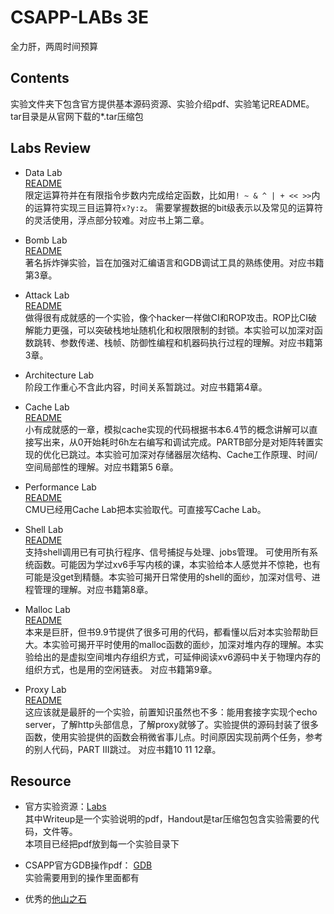 # CSAPP-LABs 3E

全力肝，两周时间预算

## Contents
实验文件夹下包含官方提供基本源码资源、实验介绍pdf、实验笔记README。\
tar目录是从官网下载的*.tar压缩包


## Labs Review
- Data Lab\
[README](datalab/README)\
限定运算符并在有限指令步数内完成给定函数，比如用`! ~ & ^ | + << >>`内的运算符实现三目运算符`x?y:z`。 需要掌握数据的bit级表示以及常见的运算符的灵活使用，浮点部分较难。对应书上第二章。

- Bomb Lab\
[README](bomb/README)\
著名拆炸弹实验，旨在加强对汇编语言和GDB调试工具的熟练使用。对应书籍第3章。

- Attack Lab\
[README](attacklab/README.txt)\
做得很有成就感的一个实验，像个hacker一样做CI和ROP攻击。ROP比CI破解能力更强，可以突破栈地址随机化和权限限制的封锁。本实验可以加深对函数跳转、参数传递、栈帧、防御性编程和机器码执行过程的理解。对应书籍第3章。

- Architecture Lab\
阶段工作重心不含此内容，时间关系暂跳过。对应书籍第4章。

- Cache Lab\
[README](cachelab/README)\
小有成就感的一章，模拟cache实现的代码根据书本6.4节的概念讲解可以直接写出来，从0开始耗时6h左右编写和调试完成。PARTB部分是对矩阵转置实现的优化已跳过。本实验可加深对存储器层次结构、Cache工作原理、时间/空间局部性的理解。对应书籍第5 6章。

- Performance Lab\
[README](perflab/README)\
CMU已经用Cache Lab把本实验取代。可直接写Cache Lab。

- Shell Lab \
[README](shelllab/README)\
支持shell调用已有可执行程序、信号捕捉与处理、jobs管理。 可使用所有系统函数。可能因为学过xv6手写内核的课，本实验给本人感觉并不惊艳，也有可能是没get到精髓。本实验可揭开日常使用的shell的面纱，加深对信号、进程管理的理解。对应书籍第8章。

- Malloc Lab \
[README](malloclab/README)\
本来是巨肝，但书9.9节提供了很多可用的代码，都看懂以后对本实验帮助巨大。本实验可揭开平时使用的malloc函数的面纱，加深对堆内存的理解。本实验给出的是虚拟空间堆内存组织方式，可延伸阅读xv6源码中关于物理内存的组织方式，也是用的空闲链表。 对应书籍第9章。

- Proxy Lab \
[README](proxylab/README)\
这应该就是最肝的一个实验，前置知识虽然也不多：能用套接字实现个echo server，了解http头部信息，了解proxy就够了。实验提供的源码封装了很多函数，使用实验提供的函数会稍微省事儿点。时间原因实现前两个任务，参考的别人代码，PART III跳过。 对应书籍10 11 12章。



## Resource

- 官方实验资源：[Labs](http://csapp.cs.cmu.edu/3e/labs.html)\
其中Writeup是一个实验说明的pdf，Handout是tar压缩包包含实验需要的代码，文件等。\
本项目已经把pdf放到每一个实验目录下

- CSAPP官方GDB操作pdf： [GDB](http://csapp.cs.cmu.edu/2e/docs/gdbnotes-x86-64.pdf)\
实验需要用到的操作里面都有

- 优秀的[他山之石](https://www.zhihu.com/column/c_1480603406519238656)
